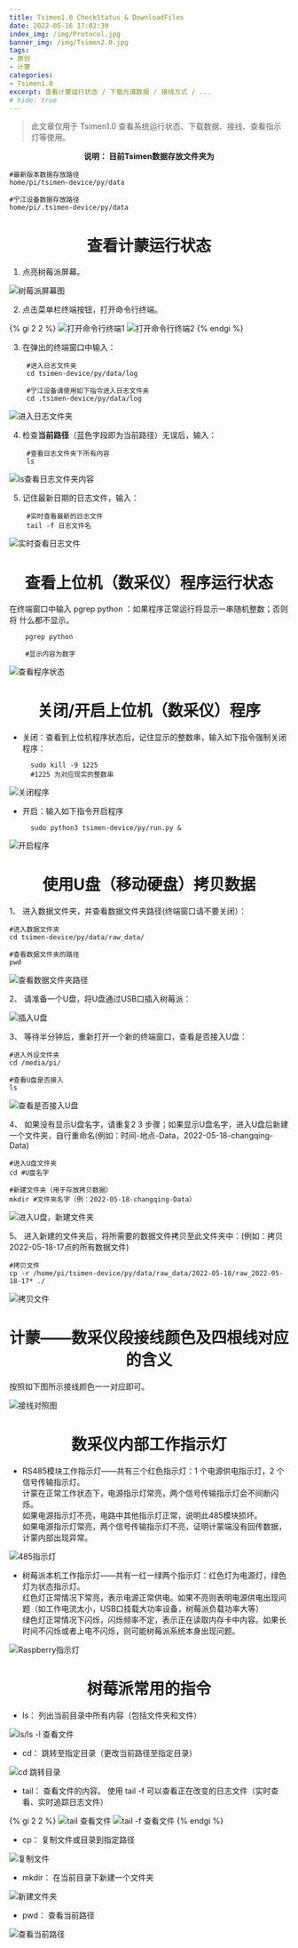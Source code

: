 ```yaml
---
title: Tsimen1.0 CheckStatus & DownloadFiles
date: 2022-05-16 17:02:39
index_img: /img/Protocol.jpg
banner_img: /img/Tsimen2.0.jpg
tags:
- 原创
- 计蒙
categories: 
- Tsimen1.0
excerpt: 查看计蒙运行状态 / 下载光谱数据 / 接线方式 / ...
# hide: true
---
```


>此文章仅用于 Tsimen1.0 查看系统运行状态、下载数据、接线、查看指示灯等使用。

**<center>说明： 目前Tsimen数据存放文件夹为</center>**

    #最新版本数据存放路径
    home/pi/tsimen-device/py/data

    #宁江设备数据存放路径
    home/pi/.tsimen-device/py/data




# <center>查看计蒙运行状态</center>


1. 点亮树莓派屏幕。

![树莓派屏幕图](./Tsimen1-0-CheckStatus-DownloadFiles/RaspberrySystem_2022-05-16_21-16-45.png)

2. 点击菜单栏终端按钮，打开命令行终端。

{% gi 2 2 %}
![打开命令行终端1](./Tsimen1-0-CheckStatus-DownloadFiles/OpenTerminal_2022-05-17_18-02-42.png)
![打开命令行终端2](./Tsimen1-0-CheckStatus-DownloadFiles/RaspberryTerminal_2022-05-16_21-17-31.png)
{% endgi %}

3. 在弹出的终端窗口中输入：

        #进入日志文件夹
        cd tsimen-device/py/data/log

        #宁江设备请使用如下指令进入日志文件夹
        cd .tsimen-device/py/data/log

![进入日志文件夹](./Tsimen1-0-CheckStatus-DownloadFiles/Log_2022-05-16_21-18-45.png)

4. 检查**当前路径**（蓝色字段即为当前路径）无误后，输入：

        #查看日志文件夹下所有内容
        ls

![ls查看日志文件夹内容](./Tsimen1-0-CheckStatus-DownloadFiles/logls_2022-05-18_15-15-33.png)

5. 记住最新日期的日志文件，输入：

        #实时查看最新的日志文件
        tail -f 日志文件名

![实时查看日志文件](./Tsimen1-0-CheckStatus-DownloadFiles/StrimLog_2022-05-17_17-58-49.png)


# <center>查看上位机（数采仪）程序运行状态</center>


在终端窗口中输入 pgrep python ：如果程序正常运行将显示一串随机整数；否则将  什么都不显示。

        pgrep python

        #显示内容为数字

![查看程序状态](./Tsimen1-0-CheckStatus-DownloadFiles/Python_2022-05-17_18-06-45.png)


# <center>关闭/开启上位机（数采仪）程序</center>


* 关闭：查看到上位机程序状态后，记住显示的整数串，输入如下指令强制关闭程序：

        sudo kill -9 1225
        #1225 为对应现实的整数串

![关闭程序](./Tsimen1-0-CheckStatus-DownloadFiles/KillProgram_2022-05-17_23-00-25.png)

* 开启：输入如下指令开启程序

        sudo python3 tsimen-device/py/run.py &

![开启程序](./Tsimen1-0-CheckStatus-DownloadFiles/Start_2022-05-17_23-02-25.png)



# <center>使用U盘（移动硬盘）拷贝数据</center>

1、 进入数据文件夹，并查看数据文件夹路径(终端窗口请不要关闭）：

    #进入数据文件夹
    cd tsimen-device/py/data/raw_data/

    #查看数据文件夹的路径
    pwd

![查看数据文件夹路径](./Tsimen1-0-CheckStatus-DownloadFiles/DataFold_2022-05-18_17-24-00.png)

2、 请准备一个U盘，将U盘通过USB口插入树莓派：

![插入U盘](./Tsimen1-0-CheckStatus-DownloadFiles/U_2022-05-18_17-26-37.png)

3、 等待半分钟后，重新打开一个新的终端窗口，查看是否接入U盘：

    #进入外设文件夹
    cd /media/pi/
    
    #查看U盘是否接入
    ls

![查看是否接入U盘](./Tsimen1-0-CheckStatus-DownloadFiles/FindU_2022-05-18_17-28-00.png)

4、 如果没有显示U盘名字，请重复2 3 步骤；如果显示U盘名字，进入U盘后新建一个文件夹，自行重命名(例如：时间-地点-Data，2022-05-18-changqing-Data)

    #进入U盘文件夹
    cd #U盘名字

    #新建文件夹（用于存放拷贝数据）
    mkdir #文件夹名字（例：2022-05-18-changqing-Data）

![进入U盘，新建文件夹](./Tsimen1-0-CheckStatus-DownloadFiles/NewFolder_2022-05-18_17-29-35.png)

5、 进入新建的文件夹后，将所需要的数据文件拷贝至此文件夹中：(例如：拷贝2022-05-18-17点的所有数据文件)

    #拷贝文件
    cp -r /home/pi/tsimen-device/py/data/raw_data/2022-05-18/raw_2022-05-18-17* ./

![拷贝文件](./Tsimen1-0-CheckStatus-DownloadFiles/Files_2022-05-18_17-47-11.png)

# <center>计蒙——数采仪段接线颜色及四根线对应的含义</center>

按照如下图所示接线颜色一一对应即可。

![接线对照图](./Tsimen1-0-CheckStatus-DownloadFiles/Lines_2022-05-18_13-30-46.png)



# <center>数采仪内部工作指示灯</center>

* RS485模块工作指示灯——共有三个红色指示灯：1 个电源供电指示灯，2 个信号传输指示灯。  
计蒙在正常工作状态下，电源指示灯常亮，两个信号传输指示灯会不间断闪烁。  
如果电源指示灯不亮，电路中其他指示灯正常，说明此485模块损坏。  
如果电源指示灯常亮，两个信号传输指示灯不亮，证明计蒙端没有回传数据，计蒙内部出现异常。

![485指示灯](./Tsimen1-0-CheckStatus-DownloadFiles/Rs485LampChange_2022-05-18_14-13-22.png)

* 树莓派本机工作指示灯——共有一红一绿两个指示灯：红色灯为电源灯，绿色灯为状态指示灯。  
红色灯正常情况下常亮，表示电源正常供电。如果不亮则表明电源供电出现问题（如工作电流太小，USB口挂载大功率设备，树莓派负载功率大等）  
绿色灯正常情况下闪烁，闪烁频率不定，表示正在读取内存卡中内容。如果长时间不闪烁或者上电不闪烁，则可能树莓派系统本身出现问题。

![Raspberry指示灯](./Tsimen1-0-CheckStatus-DownloadFiles/RaspberryLampChange_2022-05-18_14-15-43.png)





# <center>树莓派常用的指令</center>

* ls： 列出当前目录中所有内容（包括文件夹和文件）

![ls/ls -l 查看文件](./Tsimen1-0-CheckStatus-DownloadFiles/ls_2022-05-18_14-49-29.png)

* cd： 跳转至指定目录（更改当前路径至指定目录）

![cd 跳转目录](./Tsimen1-0-CheckStatus-DownloadFiles/cd_2022-05-18_15-02-29.png)

* tail： 查看文件的内容。 使用 tail -f 可以查看正在改变的日志文件（实时查看、实时追踪日志文件）

{% gi 2 2 %}
    ![tail 查看文件](./Tsimen1-0-CheckStatus-DownloadFiles/tail.png)
    ![tail -f 查看文件](./Tsimen1-0-CheckStatus-DownloadFiles/tail-f_2022-05-18_15-10-28.png)
{% endgi %}

* cp： 复制文件或目录到指定路径

![复制文件](./Tsimen1-0-CheckStatus-DownloadFiles/Files_2022-05-18_17-47-11.png)

* mkdir： 在当前目录下新建一个文件夹

![新建文件夹](./Tsimen1-0-CheckStatus-DownloadFiles/Mkdir_2022-05-18_18-07-52.png)


* pwd： 查看当前路径

![查看当前路径](./Tsimen1-0-CheckStatus-DownloadFiles/pwd_2022-05-18_18-09-48.png)













